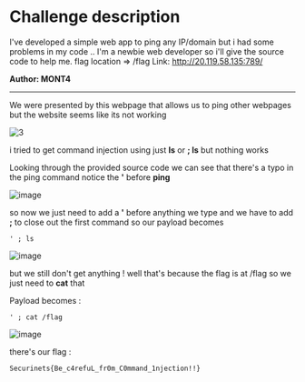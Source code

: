 # Challenge description

I've developed a simple web app to ping any IP/domain but i had some problems in my code .. I'm a newbie web developer so i'll give the source code to help me. flag location => /flag Link: http://20.119.58.135:789/

**Author: MONT4**

-----------------------------------------------------------

We were presented by this webpage that allows us to ping other webpages but
the website seems like its not working 

![3](https://user-images.githubusercontent.com/58823465/151815537-56958a35-7b1c-43a9-9c9b-9228a8364c00.png)


i tried to get command injection using just **ls** or **; ls**  but nothing works

Looking through the provided source code we can see that there's a typo in the ping command 
notice the **'** before **ping**

![image](https://user-images.githubusercontent.com/58823465/151815670-63d7d1e3-8365-4d4b-99ab-702601011a64.png)


so now we just need to add a **'** before anything we type and we have to add **;** to close out the first command 
so our payload becomes 

``` ' ; ls ```

![image](https://user-images.githubusercontent.com/58823465/151815731-b4e9f0a4-02c3-47fe-8c8a-f56aa89002c3.png)

but we still don't get anything ! well that's because the flag is at /flag so we just need to **cat** that

Payload becomes :

``` ' ; cat /flag ```

![image](https://user-images.githubusercontent.com/58823465/151815784-28939afe-9880-4945-a4dc-a28a1fd65335.png)


there's our flag :

``` Securinets{Be_c4refuL_fr0m_C0mmand_1njection!!} ```
